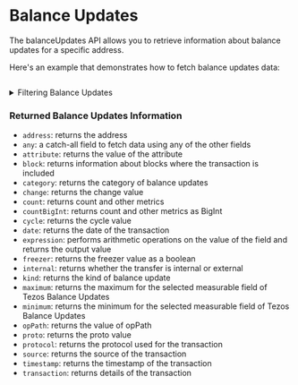 # Balance Updates

The balanceUpdates API allows you to retrieve information about balance updates for a specific address.

Here's an example that demonstrates how to fetch balance updates data:

```

```

<details>

<summary>Filtering Balance Updates</summary>

You can filter balance updates data using the following fields:

-   `address`: filter by address
-   `any`: a catch-all field that allows filtering data using any of the other fields
-   `attribute`: filter using attributes
-   `block`: filter by block where the transaction is included
-   `blockHash`: filter by block hash
-   `category`: filter by category
-   `change`: filter by change in value
-   `cycle`: filter by cycle
-   `date`: filter by date of the transaction
-   `freezer`: filter by the value of the freezer field
-   `internal`: filter by whether the transfer is internal or external
-   `kind`: filter by kind of balance update
-   `opPath`: filter by value of opPath
-   `options`: filter data by limiting, sorting, and constraining
-   `proto`: filter by proto value
-   `protocol`: filter by protocol used for the transaction
-   `source`: filter by source
-   `time`: filter by time of the transaction
-   `transactionHash`: filter by transaction hash
-   `transactionSource`: filter by transaction source

</details>

### Returned Balance Updates Information

-   `address`: returns the address
-   `any`: a catch-all field to fetch data using any of the other fields
-   `attribute`: returns the value of the attribute
-   `block`: returns information about blocks where the transaction is included
-   `category`: returns the category of balance updates
-   `change`: returns the change value
-   `count`: returns count and other metrics
-   `countBigInt`: returns count and other metrics as BigInt
-   `cycle`: returns the cycle value
-   `date`: returns the date of the transaction
-   `expression`: performs arithmetic operations on the value of the field and returns the output value
-   `freezer`: returns the freezer value as a boolean
-   `internal`: returns whether the transfer is internal or external
-   `kind`: returns the kind of balance update
-   `maximum`: returns the maximum for the selected measurable field of Tezos Balance Updates
-   `minimum`: returns the minimum for the selected measurable field of Tezos Balance Updates
-   `opPath`: returns the value of opPath
-   `proto`: returns the proto value
-   `protocol`: returns the protocol used for the transaction
-   `source`: returns the source of the transaction
-   `timestamp`: returns the timestamp of the transaction
-   `transaction`: returns details of the transaction

